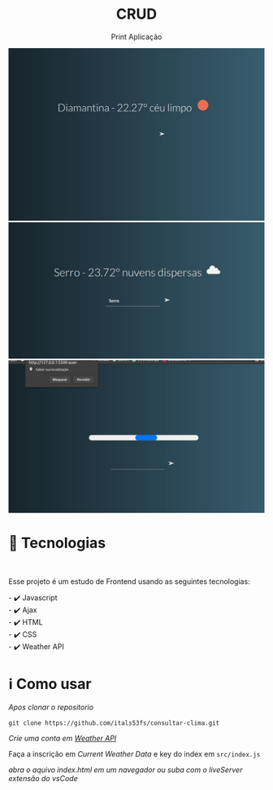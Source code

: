 <div align="center" >
  <h1 align="center" >  
     CRUD</h1> 
  
  <p>Print Aplicação</p>
 <img src="./assets/cap1.jpeg" style="max-with:500px"/>
 <img src="./assets/cap2.jpeg" style="max-with:500px"/>
 <img src="./assets/cap3.jpeg" style="max-with:500px"/>
</div>

<div>

<h1>🚀 Tecnologias</h1>
</br>
<p>Esse projeto é um estudo de Frontend usando as seguintes tecnologias:</p>
<span>
- ✔️ Javascript </br>
- ✔️ Ajax </br>
- ✔️ HTML </br>
- ✔️ CSS </br>
- ✔️ Weather API </br>
</span>
</div>

 
<div>
<h1>ℹ️ Como usar</h1>
<i>Apos clonar o repositorio </i>

```
git clone https://github.com/itals53fs/consultar-clima.git
```

<i> Crie uma conta em <a href="https://openweathermap.org/api" target="_blank"><cite>Weather API </cite> </i></a>

Faça a inscrição em <cite>Current Weather Data</cite> e key do index em ``` src/index.js ```

<i>abra o aquivo index.html em um navegador ou suba com o liveServer extensão do vsCode</i>